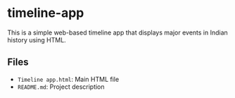 
# timeline-app

This is a simple web-based timeline app that displays major events in Indian history using HTML.

## Files

- `Timeline app.html`: Main HTML file
- `README.md`: Project description
